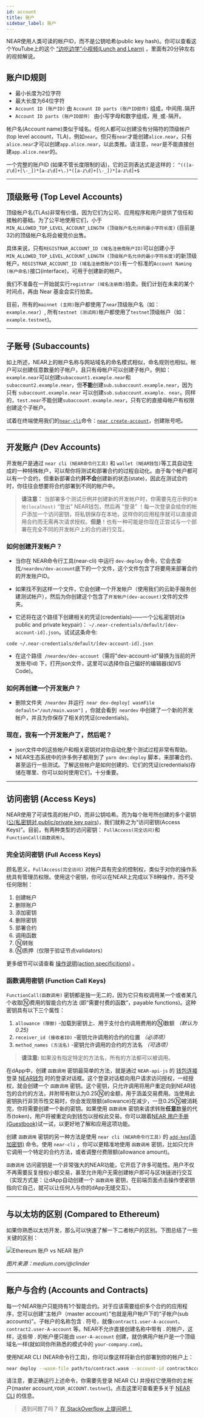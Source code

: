 ```yaml
---
id: account
title: 账户
sidebar_label: 账户
---
```


NEAR使用人类可读的帐户ID，而不是公钥哈希(public key hash)。你可以查看这个YouTube上的这个 [“边吃边学”小视频(Lunch and Learn)](https://www.youtube.com/watch?time_continue=18&v=2_Ekz7w6Eo4&feature=emb_logo) ，里面有20分钟左右的视频解说。

## 账户ID规则

- 最小长度为2位字符
- 最大长度为64位字符
- `Account ID (账户ID)` 由 `Account ID parts (账户ID部件)` 组成，中间用`.`隔开
- `Account ID parts (账户ID部件）` 由小写字母和数字组成，用`_`或`-`隔开。

帐户名(Account name)类似于域名。任何人都可以创建没有分隔符的顶级帐户(top level account，TLA)，例如`near`。但只有`near`才能创建`alice.near`，只有`alice.near`才可以创建`app.alice.near`，以此类推。请注意，`near`是不能直接创建`app.alice.near`的。

一个完整的账户ID (如果不管长度限制的话)，它的正则表达式是这样的： `^(([a-z\d]+[\-_])*[a-z\d]+\.)*([a-z\d]+[\-_])*[a-z\d]+$`

---

## 顶级账号 (Top Level Accounts)

顶级帐户名(TLAs)非常有价值，因为它们为公司、应用程序和用户提供了信任和接触的基础。为了公平地使用它们，小于`MIN_ALLOWED_TOP_LEVEL_ACCOUNT_LENGTH (顶级账户名允许的最小字符长度)` (目前是32)的顶级帐户名将会被竞价出售。

具体来说，只有`REGISTRAR_ACCOUNT_ID (域名注册商账户ID)`可以创建小于`MIN_ALLOWED_TOP_LEVEL_ACCOUNT_LENGTH (顶级账户名允许的最小字符长度)`的新顶级帐户。`REGISTRAR_ACCOUNT_ID (域名注册商账户ID)`有一个标准的`Account Naming (帐户命名)`接口(interface)，可用于创建新的帐户。

我们不准备在一开始就实行`registrar (域名注册商)`拍卖。我们计划在未来的某个时间点，再由 Near 基金会实行拍卖。

目前，所有的`mainnet (主网)`账户都使用了`near`顶级账户名（如：`example.near`）, 所有`testnet (测试网)`帐户都使用了`testnet`顶级帐户（如：`example.testnet`)。

---

## 子账号 (Subaccounts)

如上所述，NEAR上的帐户名称与网站域名的命名模式相似，命名规则也相似。帐户可以创建任意数量的子帐户，且只有母帐户可以创建子帐户。例如：
`example.near`可以创建`subaccount1.example.near`和`subaccount2.example.near`，但**不能**创建`sub.subaccount.example.near`，因为只有 `subaccount.example.near` 可以创建`sub.subaccount.example. near`。同样的，`test.near`不能创建`subaccount.example.near`，只有它的直接母帐户有权限创建这个子帐户。

试着在终端使用我们的[`near-cli`](/docs/tools/near-cli)命令：[`near create-account`](/docs/tools/near-cli#near-create-account)，创建账号吧。

---

## 开发账户 (Dev Accounts)

开发帐户是通过 `near cli (NEAR命令行工具)` 和 `wallet (NEAR钱包)`等工具自动生成的一种特殊帐户，可以帮你将测试和部署合约的过程自动化。由于每个帐户都可以有一个合约，但重新部署合约**并不会**创建新的状态(state)，因此在测试合约时，你往往会想要将合约部署到不同的帐户中。

> **请注意：** 当部署多个测试示例并创建新的开发帐户时，你需要先在示例的`本地(localhost)` “登出” NEAR钱包，然后再 “登录” ！每一次登录会给你的帐户添加一个访问密钥，将私钥保存在本地，这样你的应用程序就可以直接调用合约而无需再次请求授权。**但是**！也有一种可能是你现在正尝试与一个部署在完全不同的开发帐户上的合约进行交互。

### 如何创建开发帐户？

- 当你在 NEAR命令行工具(near-cli) 中运行 `dev-deploy` 命令，它会去查找`/neardev/dev-account`底下的一个文件，这个文件包含了将要用来部署合约的开发账户ID。

- 如果找不到这样一个文件，它会创建一个开发帐户（使用我们的云助手服务创建测试帐户），然后为你创建这个包含了`开发帐户(dev-account)`文件的文件夹。

- 它还将在这个路径下创建相关的凭证(credentials)——一个公私密钥对(a public and private keypair)： ``~/.near-credentials/default/[dev-account-id].json``。试试这条命令:
```
code ~/.near-credentials/default/[dev-account-id].json
```
- 在这个路径` /neardev/dev-account`（需将"dev-account-id"替换为当前的开发账号id) 下，打开json文件，这里可以选择你自己偏好的编辑器(如VS Code)。

### 如何再创建一个开发账户？
- 删除文件夹` /neardev` 并运行` near dev-deploy[ wasmFile default="/out/main.wasm"]` ，你就会看到` neardev` 中创建了一个新的开发帐户，并且为你保存了相关的凭证(credentials)。
### 现在，我有一个开发账户了，然后呢？
- json文件中的这些帐户和相关密钥对对你自动化整个测试过程非常有帮助。
- NEAR生态系统中的许多例子都用到了 `yarn dev:deploy` 脚本，来部署合约、甚至运行一些测试。了解这些帐户是如何创建的、它们的凭证(credentials)存储在哪里、你可以如何使用它们，十分重要。

---

## 访问密钥 (Access Keys)

NEAR使用了可读性高的帐户ID，而非公钥哈希。而为每个账号所创建的多个密钥 ([公/私密钥对,public/private key pairs](https://en.wikipedia.org/wiki/Public-key_cryptography))，我们就称之为“访问密钥(Access Keys)”。目前，有两种类型的访问密钥： `FullAccess(完全访问)`和 `FunctionCall(函数调用)`。

### 完全访问密钥 (Full Access Keys)

顾名思义，`FullAccess(完全访问)` 对帐户具有完全的控制权，类似于对你的操作系统具有管理员权限。使用这个密钥，你可以在NEAR上完成以下8种操作，而不受任何限制：

1) 创建帐户
2) 删除账户
3) 添加密钥
4) 删除密钥
5) 部署合约
6) 调用函数
7) Ⓝ转账
8) Ⓝ质押（仅限于验证节点validators）

更多细节可以请查看 [操作说明(action specificitions)](https://nomicon.io/RuntimeSpec/Actions.html) 。

### 函数调用密钥 (Function Call Keys)

`FunctionCall(函数调用)` 密钥都是独一无二的，因为它只有权调用某一个或者某几个收取Ⓝ费用的智能合约方法 (即“需要付费的函数”，payable functions)。这种密钥具有以下三个属性：

1) `allowance (限额)` -加载到密钥上、用于支付合约调用费用的Ⓝ数额 _（默认为0.25)_
2) `receiver_id (接收者ID)` -密钥允许调用的合约的位置 _（必须项）_
3) `method_names (方法名)` -密钥允许调用的合约的方法名 _（可选项）_

> **请注意:** 如果没有指定特定的方法名，所有的方法都可以被调用。

在dApp中，创建 `函数调用` 密钥最简单的方法，就是通过 `NEAR-api-js` 的 [钱包连接](https://github.com/near/near-api-js/blob/0aefdb01a151f7361463f3ff65c77dbfeee83200/lib/wallet-account.js#L13-L139) 登录 [NEAR钱包](https://wallet.testnet.near.org/) 时的登录对话框。这个登录对话框向用户请求访问授权，一经授权，就会创建一个 `函数调用` 密钥。这个密钥，只允许调用将用户重定向到NEAR钱包的合约的方法，并附带有默认为0.25Ⓝ的金额，用于涵盖交易费用。当使用此密钥执行非货币性交易时，你会发现限额(allowance)在减少，一旦0.25Ⓝ被消耗完，你将需要创建一个新的密钥。如果使用 `函数调用` 密钥来请求转账**任意**数量的代币(token)，用户将被重定向到钱包以授权此交易。你可以跟着[NEAR 用户手册(Guestbook)](https://near-examples.github.io/guest-book/)试一试，以更好地了解和应用这项功能。

创建 `函数调用` 密钥的另一种方法是使用 `near cli (NEAR命令行工具)` 的 [`add-key`(添加密钥)](/docs/tools/near-cli#near-add-key) 命令。使用 `near-cli` ，你可以更精准地使用 `函数调用` 密钥，比如只允许它调用一个特定的合约方法，或者调整付费限额(allowance amount)。

 `函数调用` 访问密钥是一个非常强大的NEAR功能，它开启了许多可能性。用户不仅不再需要反复授权小额交易，甚至允许用户无需创建帐户即可与区块链进行交互（实现方式是：让dApp自动创建一个 `函数调用` 密钥，在前端页面点击操作使密钥指向它自己，就可以让任何人与你的dApp无缝交互）。

---
## 与以太坊的区别 (Compared to Ethereum)

如果你熟悉以太坊开发，那么可以快速了解一下二者帐户的区别。下图总结了一些关键的区别：

![Ethereum 账户 vs NEAR 账户](/docs/assets/accounts-compare-ethereum-v-near.png)

_图片来源：medium.com/@clinder_

---

## 账户与合约 (Accounts and Contracts)

每一个NEAR账户只能持有1个智能合约。对于应该需要组织多个合约的应用程序，您可以创建“主帐户（master account）”也就是用户帐户下的“子帐户(sub accounts)”。子帐户的名称包含 . 符号，就像`contract1.user-A-account`、`contract2.user-A-account` 等。NEAR不允许直接创建名称中带有 . 的帐户，这样，这些带 . 的帐户便只能由 `user-A-account` 创建，就仿佛用户帐户是一个顶级域名一样(就如同你所熟悉的模式中的 `your-company.com`)。

使用NEAR CLI (NEAR命令行工具)，你可以像这样将新合约部署到你的帐户上：

```bash
near deploy --wasm-file path/to/contract.wasm --account-id contractAccount.developerAccount.testnet --master-account yourAccount.testnet
```

请注意，要正确运行上述命令，你需要先登录 NEAR CLI 并授权它使用你的主帐户(master account,`YOUR_ACCOUNT.testnet`)。点击这里可查看更多关于 [NEAR CLI](/docs/tools/near-cli) 的信息。

> 遇到问题了吗？
> <a href="https://stackoverflow.com/questions/tagged/nearprotocol">在 StackOverflow 上提问吧！</a>

